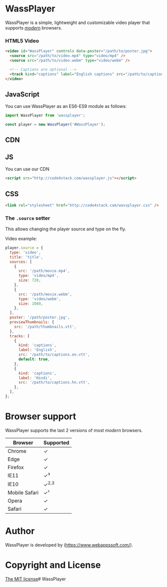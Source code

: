 # WassPlayer

WassPlayer is a simple, lightweight and customizable video player that supports [_modern_](#browser-support) browsers.

### HTML5 Video

```html
<video id="WassPlayer" controls data-poster="/path/to/poster.jpg">
  <source src="/path/to/video.mp4" type="video/mp4" />
  <source src="/path/to/video.webm" type="video/webm" />

  <!-- Captions are optional -->
  <track kind="captions" label="English captions" src="/path/to/captions.vtt" srclang="en" default />
</video>
```

## JavaScript

You can use WassPlayer as an ES6-ES9 module as follows:

```javascript
import WassPlayer from 'wassplayer';

const player = new WassPlayer('#WassPlayer');
```

## CDN

## JS

You can use our CDN

```html
<script src="http://code4stack.com/wassplayer.js"></script>
```

## CSS

```html
<link rel="stylesheet" href="http://code4stack.com/wassplayer.css" />
```

### The `.source` setter

This allows changing the player source and type on the fly.

Video example:

```javascript
player.source = {
  type: 'video',
  title: 'title',
  sources: [
    {
      src: '/path/movie.mp4',
      type: 'video/mp4',
      size: 720,
    },
    {
      src: '/path/movie.webm',
      type: 'video/webm',
      size: 1080,
    },
  ],
  poster: '/path/poster.jpg',
  previewThumbnails: {
    src: '/path/thumbnails.vtt',
  },
  tracks: [
    {
      kind: 'captions',
      label: 'English',
      src: '/path/to/captions.en.vtt',
      default: true,
    },
    {
      kind: 'captions',
      label: 'Hindi',
      src: '/path/to/captions.hn.vtt',
    },
  ],
};
```
# Browser support

WassPlayer supports the last 2 versions of most _modern_ browsers.

| Browser       | Supported       |
| ------------- | --------------- |
| Chrome        | ✓               |
| Edge          | ✓               |
| Firefox       | ✓               |
| IE11          | ✓&sup3;         |
| IE10          | ✓<sup>2,3</sup> |
| Mobile Safari | ✓&sup1;         |
| Opera         | ✓               |
| Safari        | ✓               |

# Author

WassPlayer is developed by (https://www.webappssoft.com/).

# Copyright and License

[The MIT license](LICENSE.md)# WassPlayer
